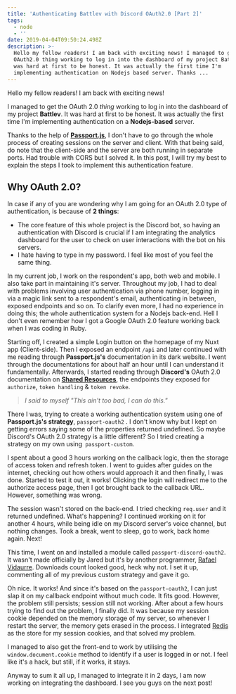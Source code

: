 ```yaml
---
title: 'Authenticating Battlev with Discord OAuth2.0 [Part 2]'
tags:
  - node
  - ''
date: 2019-04-04T09:50:24.498Z
description: >-
  Hello my fellow readers! I am back with exciting news! I managed to get the
  OAuth2.0 thing working to log in into the dashboard of my project Battlev. It
  was hard at first to be honest. It was actually the first time I'm
  implementing authentication on Nodejs based server. Thanks ...
---
```

<p>Hello my fellow readers! I am back with exciting news!</p>

<p>I managed to get the OAuth 2.0 <em>thing</em> working to log in into the dashboard of my project <strong>Battlev</strong>. It was hard at first to be honest. It was actually the first time I'm implementing authentication on a <strong>Nodejs-based</strong> server.</p>

<p>Thanks to the help of <a href="https://passportjs.org" target="_blank" rel="noopener" title="Passportjs"><strong>Passport.js</strong></a>, I don't have to go through the whole process of creating sessions on the server and client. With that being said, do note that the client-side and the server are both running in separate ports. Had trouble with CORS but I solved it. In this post, I will try my best to explain the steps I took to implement this authentication feature.</p>

<h2>Why OAuth 2.0?</h2>

<p>In case if any of you are wondering why I am going for an OAuth 2.0 type of authentication, is because of <strong>2 things</strong>:</p>

<ul>

<li>The core feature of this whole project is the Discord bot, so having an authentication with Discord is crucial if I am integrating the analytics dashboard for the user to check on user interactions with the bot on his servers.</li>

<li>I hate having to type in my password. I feel like most of you feel the same thing.&nbsp;</li>

</ul>

<p>In my current job, I work on the respondent's app, both web and mobile. I also take part in maintaining it's server. Throughout my job, I had to deal with problems involving user authentication via phone number, logging in via a magic link sent to a respondent's email, authenticating in between, exposed endpoints and so on. To clarify even more, I had no experience in doing this; the whole authentication system for a Nodejs back-end. Hell I don't even remember how I got a Google OAuth 2.0 feature working back when I was coding in Ruby.</p>

<p>Starting off, I created a simple Login button on the homepage of my Nuxt app (Client-side). Then I exposed an endpoint&nbsp;<code>/api</code>&nbsp;and later continued with me reading through <strong>Passport.js's</strong> documentation in its dark website. I went through the documentations for about half an hour until I can understand it fundamentally. Afterwards, I started reading through <strong>Discord's</strong> OAuth 2.0 documentation on <a href="https://discordapp.com/developers/docs/topics/oauth2#shared-resources" target="_blank" rel="noopener" title="shared resources"><strong>Shared Resources</strong></a>, the endpoints they exposed for <code>authorize</code>, <code>token handling</code> &amp; <code>token revoke</code>.</p>

<blockquote>

<p><em>I said to myself "This ain't too bad, I can do this."</em></p>

</blockquote>

<p>There I was, trying to create a working authentication system using one of <strong>Passport.js's strategy</strong>,&nbsp;<code>passport-oauth2</code> . I don't know why but I kept on getting errors saying some of the properties returned undefined. So maybe Discord's OAuth 2.0 strategy is a little different? So I tried creating a strategy on my own using<code> passport-custom</code>.</p>

<p>I spent about a good 3 hours working on the callback logic, then the storage of access token and refresh token. I went to guides after guides on the internet, checking out how others would approach it and then finally, I was done. Started to test it out, it works! Clicking the login will redirect me to the authorize access page, then I got brought back to the callback URL. However, something was wrong.</p>

<p>The session wasn't stored on the back-end. I tried checking <code>req.user</code> and it returned undefined. What's happening? I continued working on it for another 4 hours, while being idle on my Discord server's voice channel, but nothing changes. Took a break, went to sleep, go to work, back home again. Next!</p>

<p>This time, I went on and installed a module called <code>passport-discord-oauth2</code>. It wasn't made officially by Jared but it's by another programmer, <a href="https://github.com/RafaelVidaurre/passport-discord-oauth2" target="_blank" rel="noopener" title="Rafael Vidaurre">Rafael Vidaurre</a>. Downloads count looked good, heck why not. I set it up, commenting all of my previous custom strategy and gave it go.&nbsp;</p>

<p>Oh nice. It works! And since it's based on the <code>passport-oauth2</code>, I can just slap it on my callback endpoint without much code. It fits good. However, the problem still persists; session still not working. After about a few hours trying to find out the problem, I finally did. It was because my session cookie depended on the memory storage of my server, so whenever I restart the server, the memory gets erased in the process. I integrated <a href="https://redis.io/" target="_blank" rel="noopener" title="Redis">Redis</a> as the store for my session cookies, and that solved my problem.</p>

<p>I managed to also get the front-end to work by utilising the <code>window.document.cookie</code> method to identify if a user is logged in or not. I feel like it's a hack, but still, if it works, it stays.&nbsp;</p>

<p>Anyway to sum it all up, I managed to integrate it in 2 days, I am now working on integrating the dashboard. I see you guys on the next post!</p>
